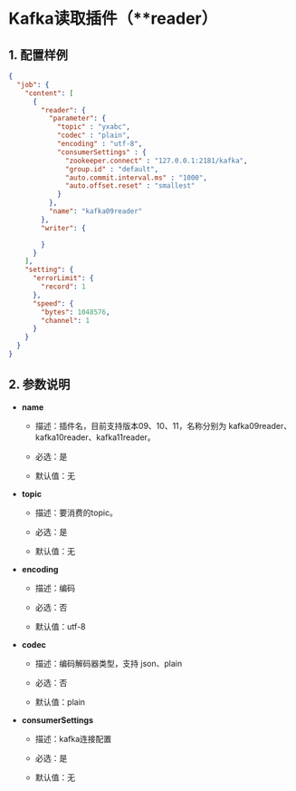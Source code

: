 # Kafka读取插件（**reader）

## 1. 配置样例

```json
{
  "job": {
    "content": [
      {
        "reader": {
          "parameter": {
            "topic" : "yxabc",
            "codec" : "plain",
            "encoding" : "utf-8",
            "consumerSettings" : {
              "zookeeper.connect" : "127.0.0.1:2181/kafka",
              "group.id" : "default",
              "auto.commit.interval.ms" : "1000",
              "auto.offset.reset" : "smallest"
            }
          },
          "name": "kafka09reader"
        },
        "writer": {

        }
      }
    ],
    "setting": {
      "errorLimit": {
        "record": 1
      },
      "speed": {
        "bytes": 1048576,
        "channel": 1
      }
    }
  }
}
```

## 2. 参数说明

* **name**
  
  * 描述：插件名，目前支持版本09、10、11，名称分别为 kafka09reader、kafka10reader、kafka11reader。
  
  * 必选：是 
  
  * 默认值：无 

* **topic**
  
  * 描述：要消费的topic。
  
  * 必选：是
  
  * 默认值：无

* **encoding**
  
  * 描述：编码
  
  * 必选：否
  
  * 默认值：utf-8

* **codec**
  
  * 描述：编码解码器类型，支持 json、plain 
  
  * 必选：否
  
  * 默认值：plain 

* **consumerSettings**
  
  * 描述：kafka连接配置
  
  * 必选：是
  
  * 默认值：无
